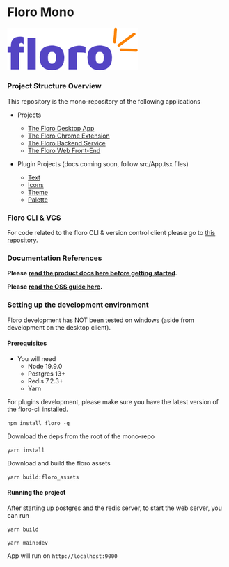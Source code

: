# Floro Mono

<img width="300" src="./packages//common-assets/assets//images/floro_blink_text.png">

### Project Structure Overview

This repository is the mono-repository of the following applications

- Projects
    - <a href="./packages/floro-desktop/README.md">The Floro Desktop App</a>
    - <a href="./packages/floro-chrome-extension/README.md">The Floro Chrome Extension</a>
    - <a href="./packages/backend//README.md">The Floro Backend Service</a>
    - <a href="./packages/common-web/README.md">The Floro Web Front-End</a>

- Plugin Projects (docs coming soon, follow src/App.tsx files)
    - <a href="./packages/plugins/text/">Text</a>
    - <a href="./packages/plugins/icons/">Icons</a>
    - <a href="./packages/plugins/theme/">Theme</a>
    - <a href="./packages/plugins/palette/">Palette</a>

### Floro CLI & VCS

For code related to the floro CLI & version control client please go to <a href="https://github.com/florophore/floro">this repository</a>.

### Documentation References
<b>Please <a href="https://floro.io/docs">read the product docs here before getting started</a>.</b>

<b>Please <a href="https://floro.io/oss">read the OSS guide here</a>.</b>


### Setting up the development environment

Floro development has NOT been tested on windows (aside from development on the desktop client).

####  Prerequisites

- You will need
  - Node 19.9.0
  - Postgres 13+
  - Redis 7.2.3+
  - Yarn

For plugins development, please make sure you have the latest version of the floro-cli installed.

`npm install floro -g`

Download the deps from the root of the mono-repo

`yarn install`

Download and build the floro assets

`yarn build:floro_assets`

####  Running the project

After starting up postgres and the redis server, to start the web server, you can run

`yarn build`

`yarn main:dev`

App will run on `http://localhost:9000`